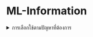 # ML-Information

<details>
 <summary>การเลือกใช้ตามปัญหาที่ต้องการ</summary>

 - ปัญหา Classification 
    - เกี่ยวกับการจัดหมวดหมู่ เช่น จัดหมวดหมู่คำ
    - Activation จะเกี่ยวกับตัวเลขที่มีขอบเขตชัดเจน
        - Sigmoid โดยจะใช้กับการวิเคราะห์ว่าใช้หรือไม่ เกิดหรือไม่เกิด
         - Binary Crossentropy : Binary จะมีค่าแค่ 0 กับ 1
         - Multi label , multi class
        - Softmax จะเป็นการวิเคราะห์โดย output ทั้งหมดรวมกันจะได้ 1 แนวเดียวกับ Sigmoid แต่จะเห็นเป็นอัตราหรือ % แบบชัดเจน
         - Sparse_categorical_crossentropy
         - Multi class
        - ช่วงดูตามรูปในส่วนของ Range
    - Loss
        - Binary Crossentropy
        - Sparse Categorical Crossentropy
     
 - ปัญหา Regression 
    - เกี่ยวกับการทำนาย เป็นเชิงตัวเลข เช่น การคำนวณแนวโน้มราคาสินค้า
    - Activation ตัวเลขที่ไม่มีขอบเขตชัดเจน
        - Linear ใช้สำหรับตัวเลขที่ต้องการ
        - ReLU ใช้สำหรับตัด input ที่น้อยกว่า 0
        - ช่วงดูตามรูปในส่วนของ Range
    - Loss
        - Mean Squared Error

 ![Alt text](image/image.png)
</details>
  